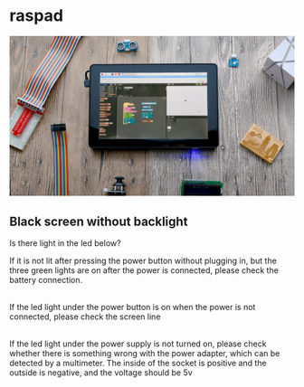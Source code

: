 # raspad
![img](../../img/raspoberrypi/raspad/22e1a003fab3c595ffac09a0109cacea_original.jpg)

## Black screen without backlight
Is there light in the led below?

If it is not lit after pressing the power button without plugging in, but the three green lights are on after the power is connected, please check the battery connection.</br></br>

If the led light under the power button is on when the power is not connected, please check the screen line</br></br>

If the led light under the power supply is not turned on, please check whether there is something wrong with the power adapter, which can be detected by a multimeter. The inside of the socket is positive and the outside is negative, and the voltage should be 5v</br></br>
